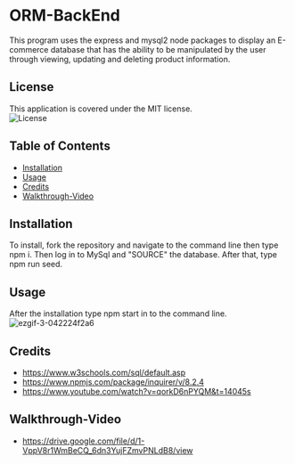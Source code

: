 # ORM-BackEnd

This program uses the express and mysql2 node packages to display an E-commerce database that has the ability to be manipulated by the user through viewing, updating and deleting product information.

## License
This application is covered under the MIT license.<br>
![License](https://img.shields.io/badge/License-MIT-green.svg)


## Table of Contents

- [Installation](#installation)
- [Usage](#usage)
- [Credits](#credits)
- [Walkthrough-Video](#walkthrough-video)

## Installation

To install, fork the repository and navigate to the command line then type npm i. Then log in to MySql and "SOURCE" the database. After that, type npm run seed.


## Usage

After the installation type npm start in to the command line.
![ezgif-3-042224f2a6](https://github.com/Element2804/Personnel-Tracker/assets/103654389/6ab06545-0e83-4c7a-9103-5f092bf7b3f4)



## Credits
- https://www.w3schools.com/sql/default.asp
- https://www.npmjs.com/package/inquirer/v/8.2.4
- https://www.youtube.com/watch?v=qorkD6nPYQM&t=14045s

## Walkthrough-Video
- https://drive.google.com/file/d/1-VppV8r1WmBeCQ_6dn3YujFZmvPNLdB8/view